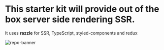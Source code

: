 # This starter kit will provide out of the box server side rendering SSR.

 It uses **razzle** for SSR, TypeScript, styled-components and redux

![repo-banner](https://user-images.githubusercontent.com/4060187/28923990-050a32d4-782e-11e7-9da7-574ce5a8b455.png)
